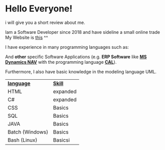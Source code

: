 # Hello Everyone!
i will give you a short review about me.

Iam a Software Developer since 2018 and have sideline a small online trade
My Website is <a href="https://Patrickkranig-merchandise.de.tl">this</a> ^^

I have experience in many programming languages such as:
<table>
<tr>
  <td><b><u>language</u><td><b><u>Skill</u>
<tr>
  <td>HTML</td><td>expanded</td>
<tr>
  <td>C#</td><td>expanded</td>
<tr>
  <td>CSS</td><td>Basics</td>
<tr>
  <td>SQL</td><td>Basics</td>
<tr>
  <td>JAVA</td><td>Basics</td>
<tr>
  <td>Batch (Windows)</td><td>Basics</td>
<tr>
  <td>Bash (Linux)</td><td>Basicsi</td>

And <b>other</b> specific Software Applications (e.g. <b>ERP Software</b> like <u><b>MS Dynamics NAV</b></u> with the programming language <b><u>CAL</b></u>).

Furthermore, I also have basic knowledge in the modeling language UML.
